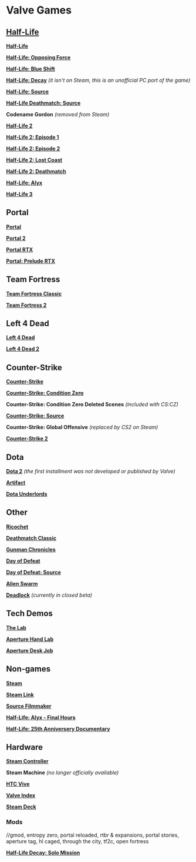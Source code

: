 # Valve Games

## [Half-Life](https://store.steampowered.com/franchise/Half-Life)

[**Half-Life**](https://store.steampowered.com/app/70/HalfLife/)

[**Half-Life: Opposing Force**](https://store.steampowered.com/app/50/HalfLife_Opposing_Force/)

[**Half-Life: Blue Shift**](https://store.steampowered.com/app/130/HalfLife_Blue_Shift/)

[**Half-Life: Decay**](https://www.moddb.com/mods/half-life-decay) *(it isn't on Steam, this is an unofficial PC port of the game)*

[**Half-Life: Source**](https://store.steampowered.com/app/280/HalfLife_Source/)

[**Half-Life Deathmatch: Source**](https://store.steampowered.com/app/360/HalfLife_Deathmatch_Source/)

**Codename Gordon** *(removed from Steam)*

[**Half-Life 2**](https://store.steampowered.com/app/220/HalfLife_2/)

[**Half-Life 2: Episode 1**](https://store.steampowered.com/app/380/HalfLife_2_Episode_One/)

[**Half-Life 2: Episode 2**](https://store.steampowered.com/app/420/HalfLife_2_Episode_Two/)

[**Half-Life 2: Lost Coast**](https://store.steampowered.com/app/340/HalfLife_2_Lost_Coast/)

[**Half-Life 2: Deathmatch**](https://store.steampowered.com/app/320/HalfLife_2_Deathmatch/)

[**Half-Life: Alyx**](https://store.steampowered.com/app/546560/HalfLife_Alyx/)

[**Half-Life 3**](https://www.youtube.com/watch?v=dQw4w9WgXcQ)

## Portal

[**Portal**](https://store.steampowered.com/app/400/Portal/)

[**Portal 2**](https://store.steampowered.com/app/620/Portal_2/)

[**Portal RTX**](https://store.steampowered.com/app/2012840/Portal_with_RTX/)

[**Portal: Prelude RTX**](https://store.steampowered.com/app/2410180/Portal_Prelude_RTX/)

## Team Fortress

[**Team Fortress Classic**](https://store.steampowered.com/app/20/Team_Fortress_Classic/)

[**Team Fortress 2**](https://store.steampowered.com/app/440/Team_Fortress_2/)

## Left 4 Dead

[**Left 4 Dead**](https://store.steampowered.com/app/500/Left_4_Dead/)

[**Left 4 Dead 2**](https://store.steampowered.com/app/550/Left_4_Dead_2/)

## Counter-Strike

[**Counter-Strike**](https://store.steampowered.com/app/10/CounterStrike/)

[**Counter-Strike: Condition Zero**](https://store.steampowered.com/app/80/CounterStrike_Condition_Zero/)

**Counter-Strike: Condition Zero Deleted Scenes** *(included with CS:CZ)*

[**Counter-Strike: Source**](https://store.steampowered.com/app/240/CounterStrike_Source/)

**Counter-Strike: Global Offensive** *(replaced by CS2 on Steam)*

[**Counter-Strike 2**](https://store.steampowered.com/app/730/CounterStrike_2/)

## Dota

[**Dota 2**](https://store.steampowered.com/app/570/Dota_2/) *(the first installment was not developed or published by Valve)*

[**Artifact**](https://store.steampowered.com/app/583950/Artifact/)

[**Dota Underlords**](https://store.steampowered.com/app/1046930/Dota_Underlords/)

## Other

[**Ricochet**](https://store.steampowered.com/app/60/Ricochet/)

[**Deathmatch Classic**](https://store.steampowered.com/app/40/Deathmatch_Classic/)

[**Gunman Chronicles**](https://www.moddb.com/games/gunman-chronicles)

[**Day of Defeat**](https://store.steampowered.com/app/30/Day_of_Defeat/)

[**Day of Defeat: Source**]()

[**Alien Swarm**]()

[**Deadlock**]() *(currently in closed beta)*

## Tech Demos

[**The Lab**]()

[**Aperture Hand Lab**]()

[**Aperture Desk Job**]()

## Non-games

[**Steam**]()

[**Steam Link**]()

[**Source Filmmaker**]()

[**Half-Life: Alyx - Final Hours**](https://store.steampowered.com/app/1361700/HalfLife_Alyx__Final_Hours/)

[**Half-Life: 25th Anniversery Documentary**](https://www.youtube.com/watch?v=TbZ3HzvFEto)

## Hardware

[**Steam Controller**]()

**Steam Machine** *(no longer officially available)*

[**HTC Vive**]()

[**Valve Index**]()

[**Steam Deck**]()

### Mods

//gmod, entropy zero, portal reloaded, rtbr & expansions, portal stories, aperture tag, hl caged, through the city, tf2c, open fortress

[**Half-Life Decay: Solo Mission**](https://store.steampowered.com/app/1874090/HalfLife_Decay_Solo_Mission/)
